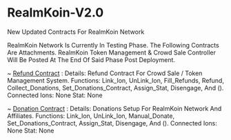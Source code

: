 # RealmKoin-V2.0
New Updated Contracts For RealmKoin Network

RealmKoin Network Is Currently In Testing Phase. The Following Contracts Are Attachments.
RealmKoin Token Management & Crowd Sale Controller Will Be Posted At The End Of Said Phase Post Deployment.

~ [Refund Contract](./RealmKoin_Refund.sol) :
  Details: Refund Contract For Crowd Sale / Token Management System.
  Functions: Link_Ion, UnLink_Ion, Fill_Refunds, Refund, Collect_Donations, Set_Donations_Contract, Assign_Stat, Disengage, And ().
  Connected Ions: None
  Stat: None
  
~ [Donation Contract](./RealmKoin_Donation.sol) :
  Details: Donations Setup For RealmKoin Network And Affiliates.
  Functions: Link_Ion, UnLink_Ion, Manual_Donate, Set_Donations_Contract, Assign_Stat, Disengage, And ().
  Connected Ions: None
  Stat: None
 
